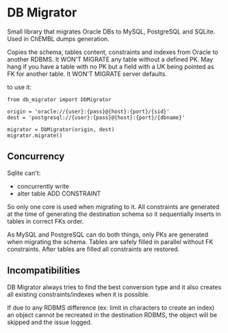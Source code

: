 # DB Migrator

Small library that migrates Oracle DBs to MySQL, PostgreSQL and SQLite. Used in ChEMBL dumps generation.

Copies the schema, tables content, constraints and indexes from Oracle to another RDBMS.
It WON'T MIGRATE any table without a defined PK. May hang if you have a table with no PK but a field with a UK being pointed as FK for another table.
It WON'T MIGRATE server defaults.

to use it:

```
from db_migrator import DbMigrator

origin = 'oracle://{user}:{pass}@{host}:{port}/{sid}'
dest = 'postgresql://{user}:{pass}@{host}:{port}/{dbname}'

migrator = DbMigrator(origin, dest)
migrator.migrate()

```


## Concurrency

Sqlite can't:

- concurrently write
- alter table ADD CONSTRAINT

So only one core is used when migrating to it. All constraints are generated at the time of generating the destination schema so it sequentially inserts in tables in correct FKs order.


As MySQL and PostgreSQL can do both things, only PKs are generated when migrating the schema.
Tables are safely filled in parallel without FK constraints. After tables are filled all constraints are restored.


## Incompatibilities

DB Migrator always tries to find the best conversion type and it also creates all existing constraints/indexes when it is possible.

If due to any RDBMS difference (ex: limit in characters to create an index) an object cannot be recreated in the destination RDBMS, the object will be skipped and the issue logged.
